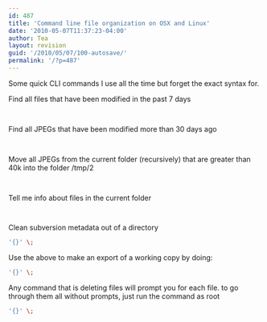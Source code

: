 ```yaml
---
id: 487
title: 'Command line file organization on OSX and Linux'
date: '2010-05-07T11:37:23-04:00'
author: Tea
layout: revision
guid: '/2010/05/07/100-autosave/'
permalink: '/?p=487'
---
```


Some quick CLI commands I use all the time but forget the exact syntax for.

Find all files that have been modified in the past 7 days

```bash
 
```

Find all JPEGs that have been modified more than 30 days ago

```bash
 
```

Move all JPEGs from the current folder (recursively) that are greater than 40k into the folder /tmp/2

```bash
 
```

Tell me info about files in the current folder

```bash
 
```

Clean subversion metadata out of a directory

```bash
'{}' \;
```

Use the above to make an export of a working copy by doing:

```bash
'{}' \;
```

Any command that is deleting files will prompt you for each file. to go through them all without prompts, just run the command as root

```bash
'{}' \;
```